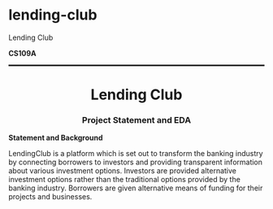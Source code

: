 # lending-club
Lending Club


**CS109A**<br/>
<hr style="height:2pt">
<h1><center>Lending Club</center></h1>
<h3><center>Project Statement and EDA</center></h3>

**Statement and Background**<br/>

LendingClub is a platform which is set out to transform the banking industry by connecting borrowers to investors and providing transparent information about various investment options. Investors are provided alternative investment options rather than the traditional options provided by the banking industry. Borrowers are given alternative means of funding for their projects and businesses. 
